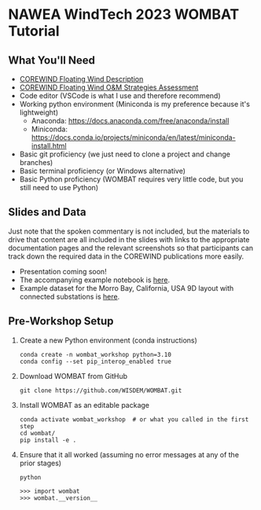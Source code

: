 # NAWEA WindTech 2023 WOMBAT Tutorial

## What You'll Need

- [COREWIND Floating Wind Description](https://corewind.eu/wp-content/uploads/files/publications/COREWIND-D6.1-General-frame-of-the-analysis-and-description-of-the-new-FOW-assessment-app.pdf)
- [COREWIND Floating Wind O&M Strategies Assessment](https://corewind.eu/wp-content/uploads/files/publications/COREWIND-D4.2-Floating-Wind-O-and-M-Strategies-Assessment.pdf)
- Code editor (VSCode is what I use and therefore recommend)
- Working python environment (Miniconda is my preference because it's lightweight)
  - Anaconda: https://docs.anaconda.com/free/anaconda/install
  - Miniconda: https://docs.conda.io/projects/miniconda/en/latest/miniconda-install.html
- Basic git proficiency (we just need to clone a project and change branches)
- Basic terminal proficiency (or Windows alternative)
- Basic Python proficiency (WOMBAT requires very little code, but you still need to use Python)

## Slides and Data

Just note that the spoken commentary is not included, but the materials to drive that
content are all included in the slides with links to the appropriate documentation pages
and the relevant screenshots so that participants can track down the required data in
the COREWIND publications more easily.

<!-- - The slides can be found [here](../presentations.md#2023-nawea-windtech-workshop) -->
- Presentation coming soon!
- The accompanying example notebook is
  [here](https://github.com/WISDEM/WOMBAT/blob/main/examples/NAWEA_interactive_walkthrough.ipynb).
- Example dataset for the Morro Bay, California, USA 9D layout with connected
  substations is [here](https://github.com/WISDEM/WOMBAT/blob/main/library/corewind/).

## Pre-Workshop Setup

1. Create a new Python environment (conda instructions)

   ```
   conda create -n wombat_workshop python=3.10
   conda config --set pip_interop_enabled true
   ```

2. Download WOMBAT from GitHub

   ```
   git clone https://github.com/WISDEM/WOMBAT.git
   ```

3. Install WOMBAT as an editable package

   ```
   conda activate wombat_workshop  # or what you called in the first step
   cd wombat/
   pip install -e .
   ```

4. Ensure that it all worked (assuming no error messages at any of the prior stages)

   ```
   python

   >>> import wombat
   >>> wombat.__version__
   ```
